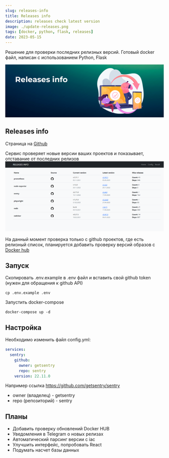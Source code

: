 ```yaml
---
slug: releases-info
title: Releases info
description: releases check latest version
image: ./update-releases.png
tags: [docker, python, flask, releases]
date: 2023-05-15
---
```


Решение для проверки последних релизных версий. Готовый docker файл, написан с использованием Python, Flask

[![Releases update info](./update-releases.png)](/blog/releases-info)


<!--truncate-->
## Releases info

Страница на [Github](https://github.com/akmalovaa/releases-info)

Сервис проверяет новые версии ваших проектов и показывает, отставание от последних релизов
![Releases info](./example.png)

На данный момент проверка только с github проектов, где есть релизный список, планируется добавить проверку версий образов с [Docker hub](https://hub.docker.com/)

## Запуск

Скопировать .env.example в .env файл и вставить свой github token (нужен для обращения к github API)
```
cp .env.example .env
```

Запустить docker-compose

```
docker-compose up -d
```

## Настройка

Необходимо изменить файл config.yml:

```yaml
services:
  sentry:
    github:
      owner: getsentry
      repo: sentry
    version: 22.11.0
```

Например ссылка <https://github.com/getsentry/sentry>

- owner (владелец) - getsentry
- repo (репозиторий) - sentry

## Планы

- Добавить проверку обновлений Docker HUB
- Уведомления в Telegram о новых релизах
- Автоматический парсинг версии с iac
- Улучшить интерфейс, попробовать React
- Подумать насчет базы данных
